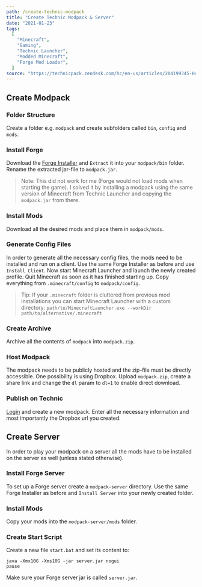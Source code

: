 ```yaml
---
path: /create-technic-modpack
title: "Create Technic Modpack & Server"
date: "2021-01-23"
tags:
  [
    "Minecraft",
    "Gaming",
    "Technic Launcher",
    "Modded Minecraft",
    "Forge Mod Loader",
  ]
source: "https://technicpack.zendesk.com/hc/en-us/articles/204199345-How-to-make-a-Minecraft-modpack"
---
```


## Create Modpack

### Folder Structure

Create a folder e.g. `modpack` and create subfolders called `bin`, `config` and `mods`.

### Install Forge

Download the [Forge Installer](http://files.minecraftforge.net/) and `Extract` it into your `modpack/bin` folder. Rename the extracted jar-file to `modpack.jar`.

> Note: This did not work for me (Forge would not load mods when starting the game). I solved it by installing a modpack using the same version of Minecraft from Technic Launcher and copying the `modpack.jar` from there.

### Install Mods

Download all the desired mods and place them in `modpack/mods`.

### Generate Config Files

In order to generate all the necessary config files, the mods need to be installed and run on a client. Use the same Forge Installer as before and use `Install Client`. Now start Minecraft Launcher and launch the newly created profile. Quit Minecraft as soon as it has finished starting up. Copy everything from `.minecraft/config` to `modpack/config`.

> Tip: If your `.minecraft` folder is cluttered from previous mod installations you can start Minecraft Launcher with a custom directory: `path/to/MinecraftLauncher.exe --workDir path/to/alternative/.minecraft`

### Create Archive

Archive all the contents of `modpack` into `modpack.zip`.

### Host Modpack

The modpack needs to be publicly hosted and the zip-file must be directly accessible. One possibility is using Dropbox. Upload `modpack.zip`, create a share link and change the `dl` param to `dl=1` to enable direct download.

### Publish on Technic

[Login](https://www.technicpack.net/) and create a new modpack. Enter all the necessary information and most importantly the Dropbox url you created.

## Create Server

In order to play your modpack on a server all the mods have to be installed on the server as well (unless stated otherwise).

### Install Forge Server

To set up a Forge server create a `modpack-server` directory. Use the same Forge Installer as before and `Install Server` into your newly created folder.

### Install Mods

Copy your mods into the `modpack-server/mods` folder.

### Create Start Script

Create a new file `start.bat` and set its content to:

```
java -Xmx10G -Xms10G -jar server.jar nogui
pause
```

Make sure your Forge server jar is called `server.jar`.
